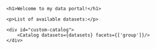 <div id="custom-parent-div">

    <h1>Welcome to my data portal!</h1>

    <p>List of available datasets:</p>

    <div id="custom-catalog">
        <Catalog datasets={datasets} facets={['group']}/>
    </div>

</div>
